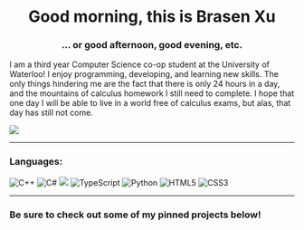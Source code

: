 <h1 align="center">Good morning, this is Brasen Xu</h1>
<h3 align="center">... or good afternoon, good evening, etc.</h3>

I am a third year Computer Science co-op student at the University of Waterloo! I enjoy programming, developing, and learning new skills. The only things hindering me are the fact that there is only 24 hours in a day, and the mountains of calculus homework I still need to complete.
I hope that one day I will be able to live in a world free of calculus exams, but alas, that day has still not come.

<a href="https://linkedin.com/in/brasenxu"><img align="center" src="https://img.shields.io/badge/LinkedIn-0077B5?style=for-the-badge&logo=linkedin&logoColor=white"/></a>

---

### Languages:
![C++](https://img.shields.io/badge/c++-%2300599C.svg?style=for-the-badge&logo=c%2B%2B&logoColor=white)
![C#](https://img.shields.io/badge/c%23-%23239120.svg?style=for-the-badge&logo=csharp&logoColor=white)
![](https://img.shields.io/badge/javascript-%23F7DF1E.svg?&style=for-the-badge&logo=javascript&logoColor=black)
![TypeScript](https://img.shields.io/badge/typescript-%23007ACC.svg?style=for-the-badge&logo=typescript&logoColor=white)
![Python](https://img.shields.io/badge/python-3670A0?style=for-the-badge&logo=python&logoColor=ffdd54)
![HTML5](https://img.shields.io/badge/html5-%23E34F26.svg?style=for-the-badge&logo=html5&logoColor=white)
![CSS3](https://img.shields.io/badge/css3-%231572B6.svg?style=for-the-badge&logo=css3&logoColor=white)

---

### Be sure to check out some of my pinned projects below!
